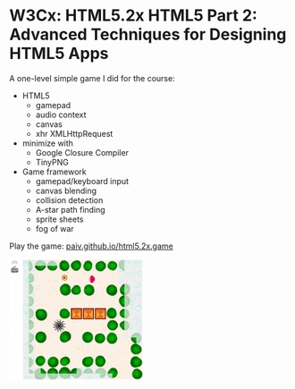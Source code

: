 
# W3Cx: HTML5.2x HTML5 Part 2: Advanced Techniques for Designing HTML5 Apps

A one-level simple game I did for the course:

* HTML5
  * gamepad
  * audio context
  * canvas
  * xhr XMLHttpRequest
* minimize with
  * Google Closure Compiler
  * TinyPNG
* Game framework
  * gamepad/keyboard input
  * canvas blending
  * collision detection
  * A-star path finding
  * sprite sheets
  * fog of war

Play the game: [paiv.github.io/html5.2x.game][1]

[<img src="img/screenshot.png" width="240">][1]

[1]: http://paiv.github.io/html5.2x.game/
